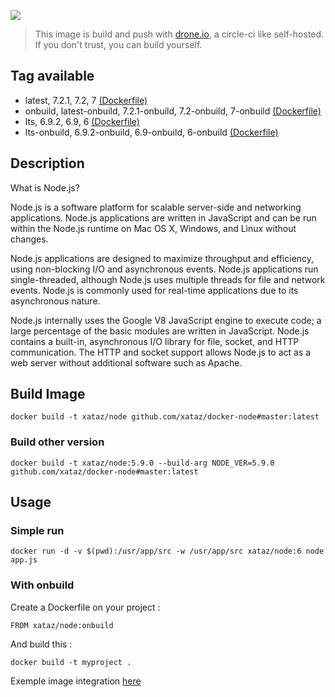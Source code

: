 ![](https://i.goopics.net/lq.png)

> This image is build and push with [drone.io](https://github.com/drone/drone), a circle-ci like self-hosted.
> If you don't trust, you can build yourself.

## Tag available
* latest, 7.2.1, 7.2, 7 [(Dockerfile)](https://github.com/xataz/docker-node/blob/master/latest/Dockerfile)
* onbuild, latest-onbuild, 7.2.1-onbuild, 7.2-onbuild, 7-onbuild [(Dockerfile)](https://github.com/xataz/docker-node/blob/master/latest/Dockerfile.onbuild)
* lts, 6.9.2, 6.9, 6 [(Dockerfile)](https://github.com/xataz/docker-node/blob/master/lts/Dockerfile)
* lts-onbuild, 6.9.2-onbuild, 6.9-onbuild, 6-onbuild [(Dockerfile)](https://github.com/xataz/docker-node/blob/master/lts/Dockerfile.onbuild)

## Description
What is Node.js?

Node.js is a software platform for scalable server-side and networking applications. Node.js applications are written in JavaScript and can be run within the Node.js runtime on Mac OS X, Windows, and Linux without changes.

Node.js applications are designed to maximize throughput and efficiency, using non-blocking I/O and asynchronous events. Node.js applications run single-threaded, although Node.js uses multiple threads for file and network events. Node.js is commonly used for real-time applications due to its asynchronous nature.

Node.js internally uses the Google V8 JavaScript engine to execute code; a large percentage of the basic modules are written in JavaScript. Node.js contains a built-in, asynchronous I/O library for file, socket, and HTTP communication. The HTTP and socket support allows Node.js to act as a web server without additional software such as Apache.

## Build Image

```shell
docker build -t xataz/node github.com/xataz/docker-node#master:latest
```

### Build other version
```shell
docker build -t xataz/node:5.9.0 --build-arg NODE_VER=5.9.0 github.com/xataz/docker-node#master:latest
```

## Usage
### Simple run
```
docker run -d -v $(pwd):/usr/app/src -w /usr/app/src xataz/node:6 node app.js
```

### With onbuild
Create a Dockerfile on your project :
```
FROM xataz/node:onbuild

```

And build this :
```
docker build -t myproject .
```

Exemple image integration [here](https://github.com/mondediefr/mondedie-chat/blob/master/Dockerfile)
